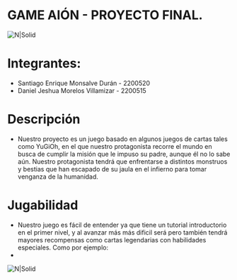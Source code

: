 # GAME AIÓN - PROYECTO FINAL.
![N|Solid](https://i.postimg.cc/G349xdfk/imagen-2021-02-16-172938.png)
# Integrantes:
- Santiago Enrique Monsalve Durán - 2200520
- Daniel Jeshua Morelos Villamizar - 2200515
# Descripción
- Nuestro proyecto es un juego basado en algunos juegos de cartas tales como YuGiOh, en el que nuestro protagonista recorre el mundo en busca de cumplir la misión que le impuso su padre, aunque él no lo sabe aún. Nuestro protagonista tendrá que enfrentarse a distintos monstruos y bestias que han escapado de su jaula en el infierno para tomar venganza de la humanidad.
# Jugabilidad
- Nuestro juego es fácil de entender ya que tiene un tutorial introductorio en el primer nivel, y al avanzar más  más dificil será pero también tendrá mayores recompensas como cartas legendarias con habilidades especiales. Como por ejemplo:
- 
![N|Solid](https://i.postimg.cc/wjykCC3J/SOUL-TIAMAT.jpg)


